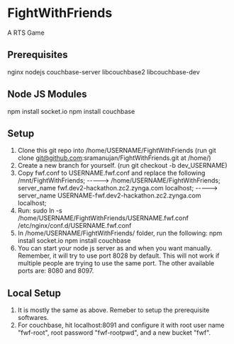FightWithFriends
================

A RTS Game


Prerequisites
-------------
nginx
nodejs
couchbase-server
libcouchbase2
libcouchbase-dev


Node JS Modules
---------------
npm install socket.io
npm install couchbase


Setup
-----
1. Clone this git repo into /home/USERNAME/FightWithFriends (run git clone git@github.com:sramanujan/FightWithFriends.git at /home/<username>)
2. Create a new branch for yourself. (run git checkout -b dev_USERNAME)
3. Copy fwf.conf to USERNAME.fwf.conf and replace the following
    /mnt/FightWithFriends; -----> /home/USERNAME/FightWithFriends;
    server_name fwf.dev2-hackathon.zc2.zynga.com localhost; -----> server_name USERNAME-fwf.dev2-hackathon.zc2.zynga.com localhost;
4. Run: sudo ln -s /home/USERNAME/FightWithFriends/USERNAME.fwf.conf /etc/nginx/conf.d/USERNAME.fwf.conf
5. In /home/USERNAME/FightWithFriends/ folder, run the following:
    npm install socket.io
    npm install couchbase
6. You can start your node js server as and when you want manually. Remember, it will try to use port 8028 by default. This will not work if multiple people are trying to use the same port. The other available ports are: 8080 and 8097.

Local Setup
-----------
1. It is mostly the same as above. Remeber to setup the prerequisite softwares.
2. For couchbase, hit localhost:8091 and configure it with root user name "fwf-root", root password "fwf-rootpwd", and a new bucket "fwf".
